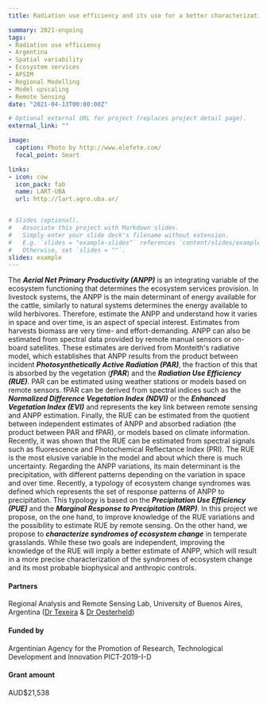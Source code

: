 ```yaml
---
title: Radiation use efficiency and its use for a better characterization of ecosystem change syndromes in grasslands 

summary: 2021-ongoing
tags:
- Radiation use efficiency
- Argentina
- Spatial variability
- Ecosystem services
- APSIM
- Regional Modelling
- Model upscaling
- Remote Sensing
date: "2021-04-13T00:00:00Z"

# Optional external URL for project (replaces project detail page).
external_link: ""

image:
  caption: Photo by http://www.elefete.com/
  focal_point: Smart

links:
- icon: cow
  icon_pack: fab
  name: LART-UBA
  url: http://lart.agro.uba.ar/


# Slides (optional).
#   Associate this project with Markdown slides.
#   Simply enter your slide deck's filename without extension.
#   E.g. `slides = "example-slides"` references `content/slides/example-slides.md`.
#   Otherwise, set `slides = ""`.
slides: example
---
```


The **_Aerial Net Primary Productivity (ANPP)_** is an integrating variable of the ecosystem functioning 
that determines the ecosystem services provision. In livestock systems, the ANPP is the main 
determinant of energy available for the cattle, similarly to natural systems determines the 
energy available to wild herbivores. Therefore, estimate the ANPP and understand how it varies 
in space and over time, is an aspect of special interest. Estimates from harvests biomass are 
very time- and effort-demanding. ANPP can also be estimated from spectral data provided by 
remote manual sensors or on-board satellites. These estimates are derived from Monteith's 
radiative model, which establishes that ANPP results from the product between incident 
**_Photosynthetically Active Radiation (PAR)_**, the fraction of this that is absorbed by the 
vegetation (**_fPAR_**) and the **_Radiation Use Efficiency (RUE)_**. PAR can be estimated using weather 
stations or models based on remote sensors. fPAR can be derived from spectral indices such as 
the **_Normalized Difference Vegetation Index (NDVI)_** or the **_Enhanced Vegetation Index (EVI)_** and 
represents the key link between remote sensing and ANPP estimation. Finally, the RUE can be 
estimated from the quotient between independent estimates of ANPP and absorbed radiation (the 
product between PAR and fPAR), or models based on climate information. Recently, it was 
shown that the RUE can be estimated from spectral signals such as fluorescence and Photochemical 
Reflectance Index (PRI). The RUE is the most elusive variable in the model and about which there 
is much uncertainty. Regarding the ANPP variations, its main determinant is the precipitation, 
with different patterns depending on the variation in space and over time. Recently, a typology 
of ecosystem change syndromes was defined which represents the set of response patterns of ANPP 
to precipitation. This typology is based on the **_Precipitation Use Efficiency (PUE)_** and the 
**_Marginal Response to Precipitation (MRP)_**. In this project we propose, on the one hand, to improve 
knowledge of the RUE variations and the possibility to estimate RUE by remote sensing. 
On the other hand, we propose to **_characterize syndromes of ecosystem change_** in temperate grasslands. 
While these two goals are independent, improving the knowledge of the RUE will imply a better 
estimate of ANPP, which will result in a more precise characterization of the syndromes of ecosystem 
change and its most probable biophysical and anthropic controls.

#### Partners

Regional Analysis and Remote Sensing Lab, University of Buenos Aires, Argentina 
([Dr Texeira](https://scholar.google.com.au/citations?user=nmZoPVcAAAAJ&hl=en) 
& [Dr Oesterheld](https://scholar.google.com/citations?user=qUO7GYIAAAAJ&hl=es&oi=ao))

#### Funded by
Argentinian Agency for the Promotion of Research, Technological Development and Innovation PICT-2019-I-D

#### Grant amount
AUD$21,538

